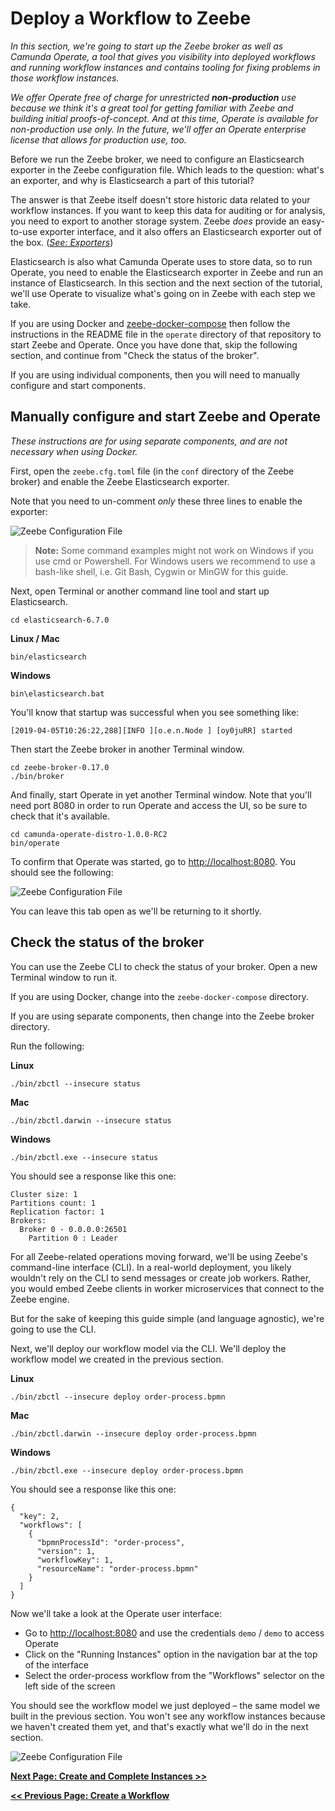 # Deploy a Workflow to Zeebe

_In this section, we're going to start up the Zeebe broker as well as Camunda Operate, a tool that gives you visibility into deployed workflows and running workflow instances and contains tooling for fixing problems in those workflow instances._

_We offer Operate free of charge for unrestricted **non-production** use because we think it's a great tool for getting familiar with Zeebe and building initial proofs-of-concept. And at this time, Operate is available for non-production use only. In the future, we'll offer an Operate enterprise license that allows for production use, too._

Before we run the Zeebe broker, we need to configure an Elasticsearch exporter in the Zeebe configuration file. Which leads to the question: what's an exporter, and why is Elasticsearch a part of this tutorial?

The answer is that Zeebe itself doesn't store historic data related to your workflow instances. If you want to keep this data for auditing or for analysis, you need to export to another storage system. Zeebe _does_ provide an easy-to-use exporter interface, and it also offers an Elasticsearch exporter out of the box. (_[See: Exporters](https://docs.zeebe.io/basics/exporters.html)_)

Elasticsearch is also what Camunda Operate uses to store data, so to run Operate, you need to enable the Elasticsearch exporter in Zeebe and run an instance of Elasticsearch. In this section and the next section of the tutorial, we'll use Operate to visualize what's going on in Zeebe with each step we take.

If you are using Docker and [zeebe-docker-compose](https://github.com/zeebe-io/zeebe-docker-compose) then follow the instructions in the README file in the `operate` directory of that repository to start Zeebe and Operate. Once you have done that, skip the following section, and continue from "Check the status of the broker".

If you are using individual components, then you will need to manually configure and start components.

## Manually configure and start Zeebe and Operate

_These instructions are for using separate components, and are not necessary when using Docker._

First, open the `zeebe.cfg.toml` file (in the `conf` directory of the Zeebe broker) and enable the Zeebe Elasticsearch exporter.

Note that you need to un-comment _only_ these three lines to enable the exporter:

![Zeebe Configuration File](/getting-started/img/tutorial-3.1-zeebe-conf-file.png)

> **Note:** Some command examples might not work on Windows if you use cmd or
> Powershell. For Windows users we recommend to use a bash-like shell, i.e. Git
> Bash, Cygwin or MinGW for this guide.

Next, open Terminal or another command line tool and start up Elasticsearch.


```
cd elasticsearch-6.7.0
```


**Linux / Mac**


```
bin/elasticsearch
```


**Windows**


```
bin\elasticsearch.bat
```


You'll know that startup was successful when you see something like:


```
[2019-04-05T10:26:22,288][INFO ][o.e.n.Node ] [oy0juRR] started
```


Then start the Zeebe broker in another Terminal window.


```
cd zeebe-broker-0.17.0
./bin/broker
```


And finally, start Operate in yet another Terminal window. Note that you'll need port 8080 in order to run Operate and access the UI, so be sure to check that it's available.


```
cd camunda-operate-distro-1.0.0-RC2
bin/operate
```


To confirm that Operate was started, go to [http://localhost:8080](http://localhost:8080). You should see the following:

![Zeebe Configuration File](/getting-started/img/Operate-Login-Page.png)

You can leave this tab open as we'll be returning to it shortly.


## Check the status of the broker

You can use the Zeebe CLI to check the status of your broker. Open a new Terminal window to run it. 

If you are using Docker, change into the `zeebe-docker-compose` directory.
 
If you are using separate components, then change into the Zeebe broker directory.
 
Run the following:

**Linux**


```
./bin/zbctl --insecure status
```


**Mac**


```
./bin/zbctl.darwin --insecure status
```


**Windows**


```
./bin/zbctl.exe --insecure status
```


You should see a response like this one:


```
Cluster size: 1
Partitions count: 1
Replication factor: 1
Brokers:
  Broker 0 - 0.0.0.0:26501
    Partition 0 : Leader
```

For all Zeebe-related operations moving forward, we'll be using Zeebe's command-line interface (CLI). In a real-world deployment, you likely wouldn't rely on the CLI to send messages or create job workers. Rather, you would embed Zeebe clients in worker microservices that connect to the Zeebe engine.

But for the sake of keeping this guide simple (and language agnostic), we're going to use the CLI.  

Next, we'll deploy our workflow model via the CLI. We'll deploy the workflow model we created in the previous section.

**Linux**


```
./bin/zbctl --insecure deploy order-process.bpmn
```


**Mac**


```
./bin/zbctl.darwin --insecure deploy order-process.bpmn
```


**Windows**


```
./bin/zbctl.exe --insecure deploy order-process.bpmn
```


You should see a response like this one:


```
{
  "key": 2,
  "workflows": [
    {
      "bpmnProcessId": "order-process",
      "version": 1,
      "workflowKey": 1,
      "resourceName": "order-process.bpmn"
    }
  ]
}
```

Now we'll take a look at the Operate user interface:

*   Go to [http://localhost:8080](http://localhost:8080) and use the credentials `demo` / `demo` to access Operate
*   Click on the "Running Instances" option in the navigation bar at the top of the interface
*   Select the order-process workflow from the "Workflows" selector on the left side of the screen

You should see the workflow model we just deployed – the same model we built in the previous section. You won't see any workflow instances because we haven't created them yet, and that's exactly what we'll do in the next section.

![Zeebe Configuration File](/getting-started/img/tutorial-4.0-workflow-in-operate.png)

[**Next Page: Create and Complete Instances >>**](getting-started/create-workflow-instance.html)

[**<< Previous Page: Create a Workflow**](getting-started/create-a-workflow.html)
